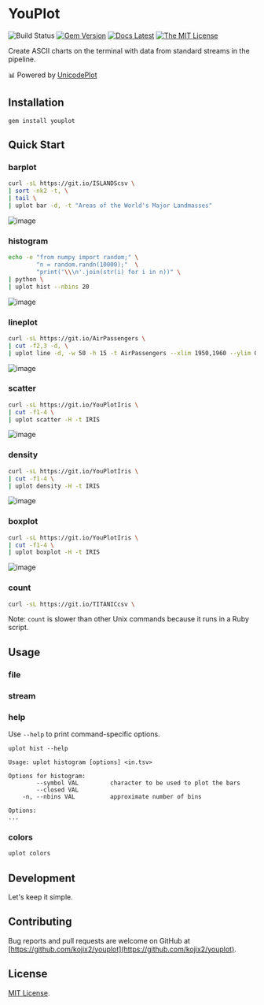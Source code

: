 # YouPlot

![Build Status](https://github.com/kojix2/youplot/workflows/test/badge.svg)
[![Gem Version](https://badge.fury.io/rb/youplot.svg)](https://badge.fury.io/rb/youplot)
[![Docs Latest](https://img.shields.io/badge/docs-latest-blue.svg)](https://rubydoc.info/gems/youplot)
[![The MIT License](https://img.shields.io/badge/license-MIT-blue.svg)](LICENSE.txt)

Create ASCII charts on the terminal with data from standard streams in the pipeline. 

:bar_chart: Powered by [UnicodePlot](https://github.com/red-data-tools/unicode_plot.rb)

## Installation

```
gem install youplot
```

## Quick Start

### barplot

```sh
curl -sL https://git.io/ISLANDScsv \
| sort -nk2 -t, \
| tail \
| uplot bar -d, -t "Areas of the World's Major Landmasses"
```

![image](https://user-images.githubusercontent.com/5798442/101988075-038cde00-3cdb-11eb-81be-bbd403a318db.png)

### histogram

```sh
echo -e "from numpy import random;" \
        "n = random.randn(10000);"  \
        "print('\\\n'.join(str(i) for i in n))" \
| python \
| uplot hist --nbins 20
```

![image](https://user-images.githubusercontent.com/5798442/101988180-63838480-3cdb-11eb-8b4f-67286f8ebe05.png)

### lineplot

```sh
curl -sL https://git.io/AirPassengers \
| cut -f2,3 -d, \
| uplot line -d, -w 50 -h 15 -t AirPassengers --xlim 1950,1960 --ylim 0,600
```

![image](https://user-images.githubusercontent.com/5798442/101988206-86159d80-3cdb-11eb-95fe-b7fbf2a1faf4.png)

### scatter

```sh
curl -sL https://git.io/YouPlotIris \
| cut -f1-4 \
| uplot scatter -H -t IRIS
```

![image](https://user-images.githubusercontent.com/5798442/101988233-ac3b3d80-3cdb-11eb-9916-658bf631d72f.png)

### density

```sh
curl -sL https://git.io/YouPlotIris \
| cut -f1-4 \
| uplot density -H -t IRIS
```

![image](https://user-images.githubusercontent.com/5798442/101988248-c5dc8500-3cdb-11eb-906b-59afaac98773.png)

### boxplot

```sh
curl -sL https://git.io/YouPlotIris \
| cut -f1-4 \
| uplot boxplot -H -t IRIS
```

![image](https://user-images.githubusercontent.com/5798442/101988276-f02e4280-3cdb-11eb-8cef-cd5a9dee4fd8.png)

### count

```sh
curl -sL https://git.io/TITANICcsv \

```

Note: `count` is slower than other Unix commands because it runs in a Ruby script.


## Usage

### file

### stream

### help

Use `--help` to print command-specific options.

`uplot hist --help`

```
Usage: uplot histogram [options] <in.tsv>

Options for histogram:
        --symbol VAL         character to be used to plot the bars
        --closed VAL
    -n, --nbins VAL          approximate number of bins

Options:
...
```

### colors

```sh
uplot colors
```


## Development

Let's keep it simple.

## Contributing

Bug reports and pull requests are welcome on GitHub at [https://github.com/kojix2/youplot](https://github.com/kojix2/youplot).

## License

[MIT License](https://opensource.org/licenses/MIT).
